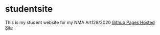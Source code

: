 # studentsite
This is my student website for my NMA Art128/2020
[Github Pages Hosted Site](https://miyukings.github.io/studentsite)